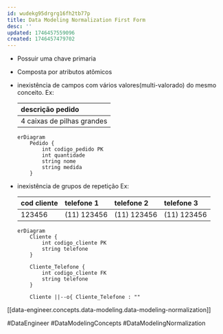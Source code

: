 ```yaml
---
id: wudekg95drgrg16fh2tb77p
title: Data Modeling Normalization First Form
desc: ''
updated: 1746457559096
created: 1746457479702
---
```


- Possuir uma chave primaria
- Composta por atributos atômicos
- inexistência de campos com vários valores(multi-valorado) do mesmo conceito. Ex:

  | descrição pedido           |
  | :------------------------- |
  | 4 caixas de pilhas grandes |

  ```mermaid
  erDiagram
      Pedido {
          int codigo_pedido PK
          int quantidade
          string nome
          string medida
      }
  ```

- inexistência de grupos de repetição Ex:

  | cod cliente | telefone 1  | telefone 2  | telefone 3  |
  | :---------- | :---------- | :---------- | :---------- |
  | 123456      | (11) 123456 | (11) 123456 | (11) 123456 |

  ```mermaid
  erDiagram
      Cliente {
          int codigo_cliente PK
          string telefone
      }

      Cliente_Telefone {
          int codigo_cliente FK
          string telefone
      }

      Cliente ||--o{ Cliente_Telefone : ""
  ```

[[data-engineer.concepts.data-modeling.data-modeling-normalization]]

#DataEngineer #DataModelingConcepts #DataModelingNormalization
